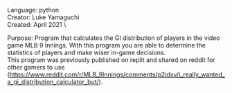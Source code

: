 Language: python \
Creator: Luke Yamaguchi\
Created: April 2021 \\

Purpose: Program that calculates the GI distribution of players in the video game MLB 9 Innings. With this program you are able to determine the statistics of players and make wiser in-game decisions. \
This program was previously published on replit and shared on reddit for other gamers to use (https://www.reddit.com/r/MLB_9Innings/comments/p2idxv/i_really_wanted_a_gi_distribution_calculator_but/). 